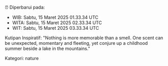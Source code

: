 ⏰ Diperbarui pada:
- WIB: Sabtu, 15 Maret 2025 01.33.34 UTC
- WITA: Sabtu, 15 Maret 2025 02.33.34 UTC
- WIT: Sabtu, 15 Maret 2025 03.33.34 UTC

Kutipan Inspiratif:
"Nothing is more memorable than a smell. One scent can be unexpected, momentary and fleeting, yet conjure up a childhood summer beside a lake in the mountains."


Kategori: nature

